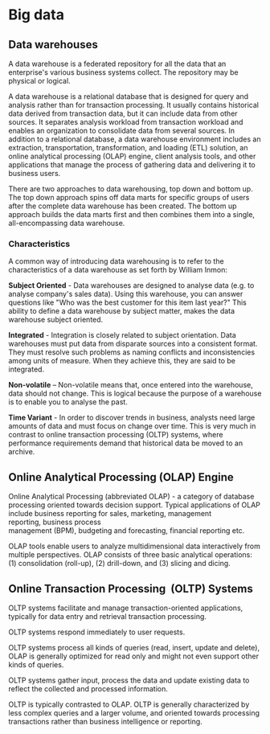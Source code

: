 # Big data

## Data warehouses

A data warehouse is a federated repository for all the data that an enterprise's various business systems collect. 
The repository may be physical or logical.

A data warehouse is a relational database that is designed for query and analysis rather than for transaction processing. It usually contains historical data derived from transaction data, but it can include data from other sources. It separates analysis workload from transaction workload and enables an organization to consolidate data from several sources.
In addition to a relational database, a data warehouse environment includes an extraction, transportation, transformation, and loading (ETL) solution, an online analytical processing (OLAP) engine, client analysis tools, and other applications that manage the process of gathering data and delivering it to business users.

There are two approaches to data warehousing, top down and bottom up. The top down approach spins off data marts for specific groups of users after the complete data warehouse has been created. The bottom up approach builds the data marts first and then combines them into a single, all-encompassing data warehouse.

### Characteristics

A common way of introducing data warehousing is to refer to the characteristics of a data warehouse as set forth by William Inmon:

**Subject Oriented** - Data warehouses are designed to analyse data (e.g. to analyse  company's sales data). Using this warehouse, you can answer questions like "Who was the best customer for this item last year?" This ability to define a data warehouse by subject matter, makes the data warehouse subject oriented.

**Integrated** - Integration is closely related to subject orientation. Data warehouses must put data from disparate sources into a consistent format. They must resolve such problems as naming conflicts and inconsistencies among units of measure. When they achieve this, they are said to be integrated.

**Non-volatile** – Non-volatile means that, once entered into the warehouse, data should not change. This is logical because the purpose of a warehouse is to enable you to analyse the past.

**Time Variant** - In order to discover trends in business, analysts need large amounts of data and must focus on change over time. This is very much in contrast to online transaction processing (OLTP) systems, where performance requirements demand that historical data be moved to an archive. 

## Online Analytical Processing (OLAP) Engine 

Online Analytical Processing (abbreviated OLAP) - a category of database processing oriented towards decision support. 
Typical applications of OLAP include business reporting for sales, marketing, management reporting, business process management (BPM), budgeting and forecasting, financial reporting etc.

OLAP tools enable users to analyze multidimensional data interactively from multiple perspectives. OLAP consists of three basic analytical operations: (1) consolidation (roll-up), (2) drill-down, and (3) slicing and dicing.

## Online Transaction Processing  (OLTP) Systems

OLTP systems facilitate and manage transaction-oriented applications, typically for data entry and retrieval transaction processing.

OLTP systems respond immediately to user requests.

OLTP systems process all kinds of queries (read, insert, update and delete), OLAP is generally optimized for read only and might not even support other kinds of queries.

OLTP systems gather input, process the data and update existing data to reflect the collected and processed information.

OLTP is typically contrasted to OLAP. OLTP is generally characterized by less complex queries and a larger volume, and oriented towards processing transactions rather than business intelligence or reporting. 


